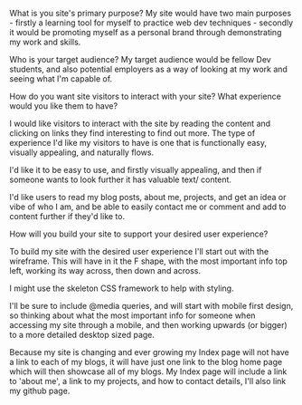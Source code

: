 What is you site's primary purpose?
My site would have two main purposes - firstly a learning tool for myself to practice web dev techniques - secondly it would be promoting myself as a personal brand through demonstrating my work and skills.

Who is your target audience?
My target audience would be fellow Dev students, and also potential employers as a way of looking at my work and seeing what I'm capable of.

How do you want site visitors to interact with your site? What experience would you like them to have?

I would like visitors to interact with the site by reading the content and clicking on links they find interesting to find out more. The type of experience I'd like my visitors to have is one that is functionally easy, visually appealing, and naturally flows.

I'd like it to be easy to use, and firstly visually appealing, and then if someone wants to look further it has valuable text/ content.

I'd like users to read my blog posts, about me, projects, and get an idea or vibe of who I am, and be able to easily contact me or comment and add to content further if they'd like to.

How will you build your site to support your desired user experience?

To build my site with the desired user experience I'll start out with the wireframe. This will have in it the F shape, with the most important info top left, working its way across, then down and across.

I might use the skeleton CSS framework to help with styling.

I'll be sure to include @media queries, and will start with mobile first design, so thinking about what the most important info for someone when accessing my site through a mobile, and then working upwards (or bigger) to a more detailed desktop sized page.

Because my site is changing and ever growing my Index page will not have a link to each of my blogs, it will have just one link to the blog home page which will then showcase all of my blogs. My Index page will include a link to 'about me', a link to my projects, and how to contact details, I'll also link my github page.
